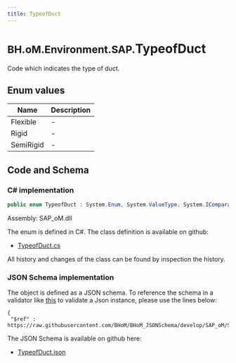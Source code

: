 ```yaml
---
title: TypeofDuct
---
```


# <small>BH.oM.Environment.SAP.</small>**TypeofDuct**

Code which indicates the type of duct.

## Enum values

| Name            | Description                                                    |
|-----------------|----------------------------------------------------------------|
| Flexible |  -  |
| Rigid |  -  |
| SemiRigid |  -  |


## Code and Schema

### C# implementation

``` C# title="C#"
public enum TypeofDuct : System.Enum, System.ValueType, System.IComparable, System.ISpanFormattable, System.IFormattable, System.IConvertible
```

Assembly: SAP_oM.dll

The enum is defined in C#. The class definition is available on github:

- [TypeofDuct.cs](https://github.com/BHoM/SAP_Toolkit/blob/develop/SAP_oM/Enums\TypeOfDuct.cs)

All history and changes of the class can be found by inspection the history.
### JSON Schema implementation

The object is defined as a JSON schema. To reference the schema in a validator like [this](https://www.jsonschemavalidator.net/) to validate a Json instance, please use the lines below:

``` { .json .copy .select } title="JSON Schema"
{
 "$ref" : https://raw.githubusercontent.com/BHoM/BHoM_JSONSchema/develop/SAP_oM/SAP/TypeofDuct.json}
```

The JSON Schema is available on github here:

- [TypeofDuct.json](https://github.com/BHoM/BHoM_JSONSchema/blob/develop/SAP_oM/SAP/TypeofDuct.json)
